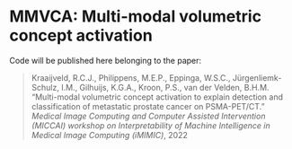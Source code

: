# MMVCA: Multi-modal volumetric concept activation

Code will be published here belonging to the paper: 
> Kraaijveld, R.C.J., Philippens, M.E.P., Eppinga, W.S.C., Jürgenliemk-Schulz, I.M., Gilhuijs, K.G.A., Kroon, P.S., van der Velden, B.H.M. “Multi-modal volumetric concept activation to explain detection and classification of metastatic prostate cancer on PSMA-PET/CT.” *Medical Image Computing and Computer Assisted Intervention (MICCAI) workshop on Interpretability of Machine Intelligence in Medical Image Computing (iMIMIC)*, 2022
